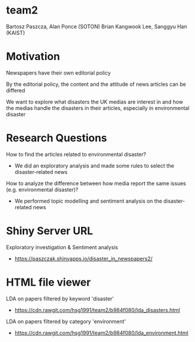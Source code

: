 # team2
Bartosz Paszcza, Alan Ponce (SOTON)
Brian Kangwook Lee, Sanggyu Han (KAIST)

# Motivation

Newspapers have their own editorial policy

By the editorial policy, the content and the attitude of news articles can be differed

We want to explore what disasters the UK medias are interest in and how the medias handle the disasters in their articles, especially in environmental disaster

# Research Questions
How to find the articles related to environmental disaster?

- We did an exploratory analysis and made some rules to select the disaster-related news

How to analyze the difference between how media report the same issues (e.g. environmental disaster)?

- We performed topic modelling and sentiment analysis on the disaster-related news

# Shiny Server URL

Exploratory investigation & Sentiment analysis

- https://paszczak.shinyapps.io/disaster_in_newspapers2/


# HTML file viewer

LDA on papers filtered by keyword 'disaster'

- https://cdn.rawgit.com/hsg1991/team2/b984f080/lda_disasters.html

LDA on papers filtered by category 'environment'

- https://cdn.rawgit.com/hsg1991/team2/b984f080/lda_environment.html

